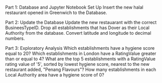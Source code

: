 Part 1: Database and Jupyter Notebook Set Up
Insert the new halal restaurant opened in Greenwich to the Database.

Part 2: Update the Database
Update the new restauarant with the correct BusineesTypeID.
Drop all establishments that has Dover as their Local Authority from the database.
Convert latitude and longitude to decimal numbers.

Part 3: Exploratory Analysis
Which establishments have a hygiene score equal to 20?
Which establishments in London have a RatingValue greater than or equal to 4?
What are the top 5 establishments with a RatingValue rating value of '5', sorted by lowest hygiene score, nearest to the new restaurant added, "Penang Flavours"?
How many establishments in each Local Authority area have a hygiene score of 0?
